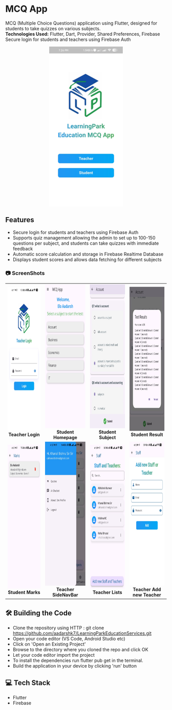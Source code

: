 # MCQ App 
MCQ (Multiple Choice Questions) application using Flutter, designed for students to take quizzes on various subjects. <br>
<b>Technologies Used:</b> Flutter, Dart, Provider, Shared Preferences, Firebase 
Secure login for students and teachers using Firebase Auth
<br> 
<p align="center">
   <img align="center" height="500" src="https://raw.githubusercontent.com/aadarshk7/LearningParkEducationServices/master/assets/screenshots/choicepage.jpg"/>
 </p>
 

## Features

- Secure login for students and teachers using Firebase Auth
- Supports quiz management allowing the admin to set up to 100-150 questions per subject, and students can take quizzes with immediate feedback
- Automatic score calculation and storage in Firebase Realtime Database
- Displays student scores and allows data fetching for different subjects
 
 ### 📷 ScreenShots

<table>
     <tr>
          <td><img height="450" src="https://raw.githubusercontent.com/aadarshk7/LearningParkEducationServices/master/assets/screenshots/teacher_login.jpg" /><br /><center><b>Teacher Login</b></center></td>
          <td><img height="450" src="https://raw.githubusercontent.com/aadarshk7/LearningParkEducationServices/master/assets/screenshots/student_homepage.jpg" /><br /><center><b>Student Homepage</b></center></td>
          <td><img height="450" src="https://raw.githubusercontent.com/aadarshk7/LearningParkEducationServices/master/assets/screenshots/student_subject.jpg" /><br /><center><b>Student Subject</b></center></td>
            <td><img height="450" src="https://raw.githubusercontent.com/aadarshk7/LearningParkEducationServices/master/assets/screenshots/student_result.jpg" /><br /><center><b>Student Result</b></center></td>
     </tr>
     <tr>
          <td><img height="450" src="https://raw.githubusercontent.com/aadarshk7/LearningParkEducationServices/master/assets/screenshots/student_marks.jpg" /><br /><center><b>Student Marks</b></center></td>
          <td><img height="450" src="https://raw.githubusercontent.com/aadarshk7/LearningParkEducationServices/master/assets/screenshots/teacher_sidenavbar.jpg" /><br /><center><b>Teacher SideNavBar</b></center></td>
          <td><img height="450" src="https://raw.githubusercontent.com/aadarshk7/LearningParkEducationServices/master/assets/screenshots/teacher_teacherlist.jpg" /><br /><center><b>Teacher Lists</b></center></td>
          <td><img height="450" src="https://raw.githubusercontent.com/aadarshk7/LearningParkEducationServices/master/assets/screenshots/teacher_addnewteacher.jpg" /><br /><center><b>Teacher Add new Teacher</b></center></td>
     </tr>

</table>
 
## 🛠️ Building the Code
- Clone the repository using HTTP : git clone https://github.com/aadarshk7/LearningParkEducationServices.git
- Open your code editor (VS Code, Android Studio etc)
- Click on 'Open an Existing Project'
- Browse to the directory where you cloned the repo and click OK
- Let your code editor import the project
- To install the dependencies run flutter pub get in the terminal.
- Build the application in your device by clicking 'run' button

## :computer: Tech Stack
- Flutter
- Firebase


